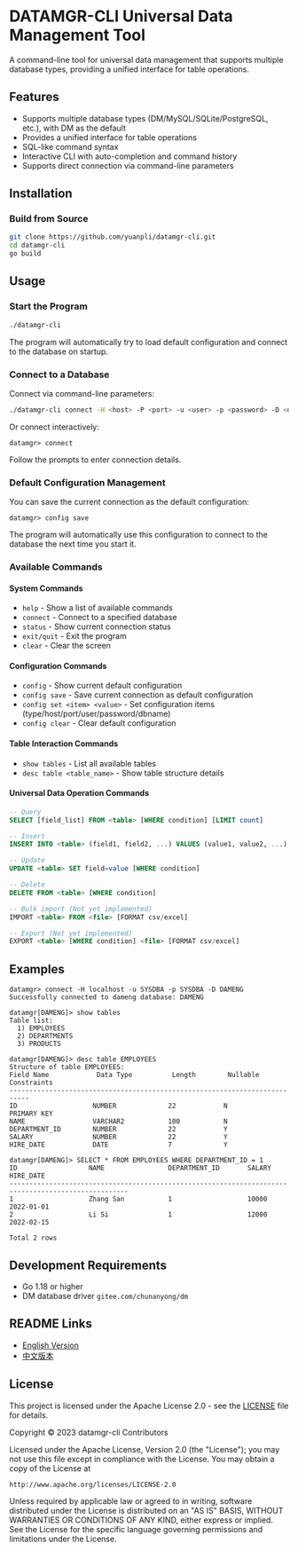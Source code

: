 # DATAMGR-CLI Universal Data Management Tool

A command-line tool for universal data management that supports multiple database types, providing a unified interface for table operations.

## Features

- Supports multiple database types (DM/MySQL/SQLite/PostgreSQL, etc.), with DM as the default
- Provides a unified interface for table operations
- SQL-like command syntax
- Interactive CLI with auto-completion and command history
- Supports direct connection via command-line parameters

## Installation

### Build from Source

```bash
git clone https://github.com/yuanpli/datamgr-cli.git
cd datamgr-cli
go build
```

## Usage

### Start the Program

```bash
./datamgr-cli
```

The program will automatically try to load default configuration and connect to the database on startup.

### Connect to a Database

Connect via command-line parameters:

```bash
./datamgr-cli connect -H <host> -P <port> -u <user> -p <password> -D <dbname>
```

Or connect interactively:

```
datamgr> connect
```

Follow the prompts to enter connection details.

### Default Configuration Management

You can save the current connection as the default configuration:

```
datamgr> config save
```

The program will automatically use this configuration to connect to the database the next time you start it.

### Available Commands

#### System Commands

- `help` - Show a list of available commands
- `connect` - Connect to a specified database
- `status` - Show current connection status
- `exit/quit` - Exit the program
- `clear` - Clear the screen

#### Configuration Commands

- `config` - Show current default configuration
- `config save` - Save current connection as default configuration
- `config set <item> <value>` - Set configuration items (type/host/port/user/password/dbname)
- `config clear` - Clear default configuration

#### Table Interaction Commands

- `show tables` - List all available tables
- `desc table <table_name>` - Show table structure details

#### Universal Data Operation Commands

```sql
-- Query
SELECT [field_list] FROM <table> [WHERE condition] [LIMIT count]

-- Insert
INSERT INTO <table> (field1, field2, ...) VALUES (value1, value2, ...)

-- Update
UPDATE <table> SET field=value [WHERE condition]

-- Delete
DELETE FROM <table> [WHERE condition]

-- Bulk import (Not yet implemented)
IMPORT <table> FROM <file> [FORMAT csv/excel]

-- Export (Not yet implemented)
EXPORT <table> [WHERE condition] <file> [FORMAT csv/excel]
```

## Examples

```
datamgr> connect -H localhost -u SYSDBA -p SYSDBA -D DAMENG
Successfully connected to dameng database: DAMENG

datamgr[DAMENG]> show tables
Table list:
  1) EMPLOYEES
  2) DEPARTMENTS
  3) PRODUCTS

datamgr[DAMENG]> desc table EMPLOYEES
Structure of table EMPLOYEES:
Field Name            Data Type          Length        Nullable      Constraints          
---------------------------------------------------------------------------
ID                   NUMBER             22            N            PRIMARY KEY  
NAME                 VARCHAR2           100           N                       
DEPARTMENT_ID        NUMBER             22            Y                       
SALARY               NUMBER             22            Y                       
HIRE_DATE            DATE               7             Y                       

datamgr[DAMENG]> SELECT * FROM EMPLOYEES WHERE DEPARTMENT_ID = 1
ID                  NAME                DEPARTMENT_ID       SALARY              HIRE_DATE           
----------------------------------------------------------------------------------------------------
1                   Zhang San           1                   10000               2022-01-01          
2                   Li Si               1                   12000               2022-02-15          

Total 2 rows
```

## Development Requirements

- Go 1.18 or higher
- DM database driver `gitee.com/chunanyong/dm`

## README Links

- [English Version](README.md)
- [中文版本](README_zh.md)

## License

This project is licensed under the Apache License 2.0 - see the [LICENSE](LICENSE) file for details.

Copyright © 2023 datamgr-cli Contributors

Licensed under the Apache License, Version 2.0 (the "License");
you may not use this file except in compliance with the License.
You may obtain a copy of the License at

    http://www.apache.org/licenses/LICENSE-2.0

Unless required by applicable law or agreed to in writing, software
distributed under the License is distributed on an "AS IS" BASIS,
WITHOUT WARRANTIES OR CONDITIONS OF ANY KIND, either express or implied.
See the License for the specific language governing permissions and
limitations under the License.